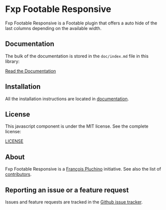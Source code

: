 Fxp Footable Responsive
=======================

Fxp Footable Responsive is a Footable plugin that offers a auto hide of the last
columns depending on the available width.

Documentation
-------------

The bulk of the documentation is stored in the `doc/index.md`
file in this library:

[Read the Documentation](doc/index.md)

Installation
------------

All the installation instructions are located in [documentation](doc/index.md).

License
-------

This javascript component is under the MIT license. See the complete license:

[LICENSE](LICENSE)

About
-----

Fxp Footable Responsive is a [François Pluchino](https://github.com/francoispluchino) initiative.
See also the list of [contributors](https://github.com/fxpio/fxp-footable-responsive/graphs/contributors).

Reporting an issue or a feature request
---------------------------------------

Issues and feature requests are tracked in the [Github issue tracker](https://github.com/fxpio/fxp-footable-responsive/issues).
